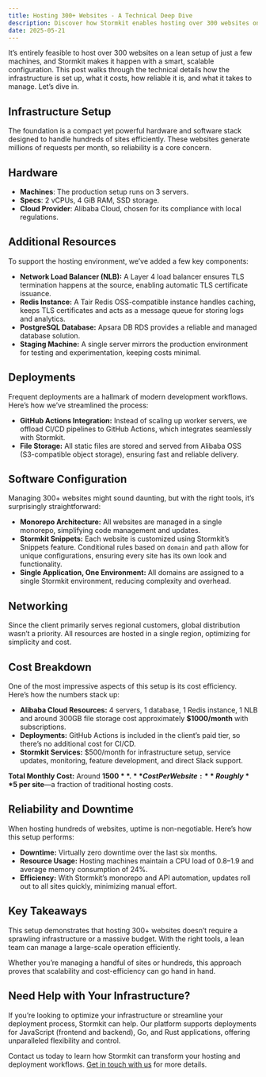 ```yaml
---
title: Hosting 300+ Websites - A Technical Deep Dive
description: Discover how Stormkit enables hosting over 300 websites on a lean infrastructure, with insights into setup, costs, reliability, and management.
date: 2025-05-21
---
```


It’s entirely feasible to host over 300 websites on a lean setup of just a few machines, and Stormkit makes it happen with a smart, scalable configuration. This post walks through the technical details how the infrastructure is set up, what it costs, how reliable it is, and what it takes to manage. Let’s dive in.

## Infrastructure Setup

The foundation is a compact yet powerful hardware and software stack designed to handle hundreds of sites efficiently. These websites generate millions of requests per month, so reliability is a core concern.

## Hardware

- **Machines**: The production setup runs on 3 servers.
- **Specs**: 2 vCPUs, 4 GiB RAM, SSD storage.
- **Cloud Provider**: Alibaba Cloud, chosen for its compliance with local regulations.

## Additional Resources

To support the hosting environment, we’ve added a few key components:

- **Network Load Balancer (NLB):** A Layer 4 load balancer ensures TLS termination happens at the source, enabling automatic TLS certificate issuance.
- **Redis Instance:** A Tair Redis OSS-compatible instance handles caching, keeps TLS certificates and acts as a message queue for storing logs and analytics.
- **PostgreSQL Database:** Apsara DB RDS provides a reliable and managed database solution.
- **Staging Machine:** A single server mirrors the production environment for testing and experimentation, keeping costs minimal.

## Deployments

Frequent deployments are a hallmark of modern development workflows. Here’s how we’ve streamlined the process:

- **GitHub Actions Integration:** Instead of scaling up worker servers, we offload CI/CD pipelines to GitHub Actions, which integrates seamlessly with Stormkit.
- **File Storage:** All static files are stored and served from Alibaba OSS (S3-compatible object storage), ensuring fast and reliable delivery.

## Software Configuration

Managing 300+ websites might sound daunting, but with the right tools, it’s surprisingly straightforward:

- **Monorepo Architecture:** All websites are managed in a single monorepo, simplifying code management and updates.
- **Stormkit Snippets:** Each website is customized using Stormkit’s Snippets feature. Conditional rules based on `domain` and `path` allow for unique configurations, ensuring every site has its own look and functionality.
- **Single Application, One Environment:** All domains are assigned to a single Stormkit environment, reducing complexity and overhead.

## Networking

Since the client primarily serves regional customers, global distribution wasn’t a priority. All resources are hosted in a single region, optimizing for simplicity and cost.

## Cost Breakdown

One of the most impressive aspects of this setup is its cost efficiency. Here’s how the numbers stack up:

- **Alibaba Cloud Resources:** 4 servers, 1 database, 1 Redis instance, 1 NLB and around 300GB file storage cost approximately **$1000/month** with subscriptions.
- **Deployments:** GitHub Actions is included in the client’s paid tier, so there’s no additional cost for CI/CD.
- **Stormkit Services:** $500/month for infrastructure setup, service updates, monitoring, feature development, and direct Slack support.

**Total Monthly Cost:** Around **$1500**.  
**Cost Per Website:** Roughly **$5 per site**—a fraction of traditional hosting costs.

## Reliability and Downtime

When hosting hundreds of websites, uptime is non-negotiable. Here’s how this setup performs:

- **Downtime:** Virtually zero downtime over the last six months.
- **Resource Usage:** Hosting machines maintain a CPU load of 0.8–1.9 and average memory consumption of 24%.
- **Efficiency:** With Stormkit’s monorepo and API automation, updates roll out to all sites quickly, minimizing manual effort.

## Key Takeaways

This setup demonstrates that hosting 300+ websites doesn’t require a sprawling infrastructure or a massive budget. With the right tools, a lean team can manage a large-scale operation efficiently.

Whether you’re managing a handful of sites or hundreds, this approach proves that scalability and cost-efficiency can go hand in hand.

## Need Help with Your Infrastructure?

If you’re looking to optimize your infrastructure or streamline your deployment process, Stormkit can help. Our platform supports deployments for JavaScript (frontend and backend), Go, and Rust applications, offering unparalleled flexibility and control.

Contact us today to learn how Stormkit can transform your hosting and deployment workflows. [Get in touch with us](https://www.stormkit.io/enterprise) for more details.

